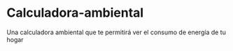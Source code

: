 # Calculadora-ambiental
Una calculadora ambiental que te permitirá ver el consumo de energía de tu hogar 
